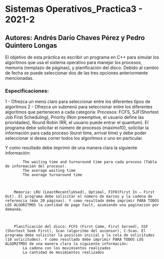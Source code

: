 # Sistemas Operativos_Practica3 - 2021-2

## Autores: Andrés Darío Chaves Pérez y Pedro Quintero Longas

El objetivo de esta práctica es escribir un programa en C++ para simular los algoritmos que usa el sistema operativo para manejar los procesos, memoria (remplazo de páginas), y planificación del disco. Debido al cambio de fecha se puede seleccionar dos de las tres opciones anteriormente mencionadas.

### Especificaciones:
1 - Ofrezca un menú claro para seleccionar entre los diferentes tipos de algoritmos
2 - Ofrezca un submenú para seleccionar entre los diferentes algoritmos que pertenecen a cada categoría:
        Procesos: FCFS, SJF(Shortest Job First Scheduling), Priority (Non preemptive, el usuario define las prioridades), Round Robin (RR, el usuario puede entrar el quamtum). El programa debe solicitar el número de procesos (máximo10), solicitar la información para cada proceso (burst time, arrival time) y debe poder seleccionar si desea correr todos los algoritmos o uno en particular.

 Y como resultado debe imprimir de una manera clara la siguiente información:

            The waiting time and turnaround time para cada proceso (Tabla de información del proceso).
            The average waiting time
            The average turnaround time

 

        Memoria: LRU (LeastRecentlyUsed), Optimal, FIFO(First In – First Out). El programa debe solicitar el número de marcos y la cadena de referencia (máx 20 páginas). Y como resultado debe imprimir PARA TODOS LOS ALGORITMOS la cantidad de page fault, asumiendo una paginación por demanda.

 

        Planificación del disco: FCFS (First Come, First Served), SSF (Shortest Seek First), Scan (algoritmo del ascensor), C-Scan. El programa debe solicitar la posición inicial y la cola de solicitudes (10 solicitudes). Y como resultado debe imprimir PARA TODOS LOS ALGORITMOS de una manera clara la siguiente información:
            La cadena con los movimientos realizados
            La cantidad de movimientos realizados
